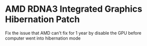 # AMD RDNA3 Integrated Graphics Hibernation Patch
Fix the issue that AMD can't fix for 1 year by disable the GPU before computer went into hibernation mode

